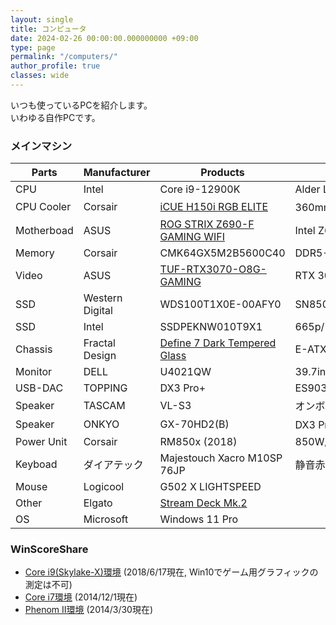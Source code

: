 ```yaml
---
layout: single
title: コンピュータ
date: 2024-02-26 00:00:00.000000000 +09:00
type: page
permalink: "/computers/"
author_profile: true
classes: wide
---
```

いつも使っているPCを紹介します。<br />いわゆる自作PCです。

### メインマシン

Parts | Manufacturer | Products | Note
---|---|---|---
CPU | Intel | Core i9-12900K | Alder Lake-S/3.2GHz/16C/24T
CPU Cooler | Corsair | [iCUE H150i RGB ELITE](https://www.corsair.com/p/CW-9060060-WW) | 360mm簡易水冷
Motherboad | ASUS | [ROG STRIX Z690-F GAMING WIFI](https://rog.asus.com/jp/motherboards/rog-strix/rog-strix-z690-f-gaming-wifi-model/) | Intel Z690 Chipset
Memory | Corsair | CMK64GX5M2B5600C40 | DDR5-5600/32GB x2/Micron
Video | ASUS | [TUF-RTX3070-O8G-GAMING](https://www.asus.com/jp/Graphics-Cards/TUF-RTX3070-O8G-GAMING/) | RTX 3070/8GB
SSD | Western Digital | WDS100T1X0E-00AFY0 | SN850/1TB/NVMe Gen4x4/M.2
SSD | Intel | SSDPEKNW010T9X1 | 665p/1TB x2/NVMe Gen3x4/M.2
Chassis | Fractal Design | [Define 7 Dark Tempered Glass](https://www.fractal-design.com/ja/products/cases/define/define-7-dark-tempered-glass/black/) | E-ATX/ATX
Monitor | DELL | U4021QW | 39.7in./5120x2160/60hz
USB-DAC | TOPPING | DX3 Pro+ | ES9038Q2M/768kHz/32bit/DSD512
Speaker | TASCAM | VL-S3 | オンボードサウンドに接続
Speaker | ONKYO | GX-70HD2(B) | DX3 Pro+に接続
Power Unit | Corsair | RM850x (2018) | 850W/80PLUS GOLD
Keyboad | ダイアテック | Majestouch Xacro M10SP 76JP | 静音赤軸/左右分割型
Mouse | Logicool | G502 X LIGHTSPEED | &nbsp;
Other | Elgato | [Stream Deck Mk.2](https://www.elgato.com/ja/stream-deck-mk2) | &nbsp;
OS | Microsoft | Windows 11 Pro | &nbsp;

### WinScoreShare
- [Core i9(Skylake-X)環境](http://soundengine.jp/software/winscoreshare/share.php?id=14078&amp;lang=ja) (2018/6/17現在, Win10でゲーム用グラフィックの測定は不可)
- [Core i7環境](http://soundengine.jp/software/winscoreshare/share.php?id=6492&amp;lang=ja) (2014/12/1現在)
- [Phenom II環境](http://soundengine.jp/software/winscoreshare/share.php?id=4398&amp;lang=ja) (2014/3/30現在)
